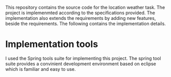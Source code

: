 This repository contains the source code for the location weather task. The project is implemenmted according to the specifications provided. The implementation also extends the requirements by adding new features, beside the requirements. The following contains the implementation details.


# Implementation tools

I used the Spring tools suite for implementing this project. The spring tool suite provides a convinient development environment based on eclipse which is familiar and easy to use. 
